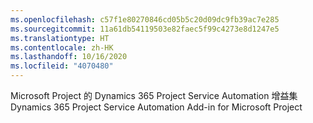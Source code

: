 ```yaml
---
ms.openlocfilehash: c57f1e80270846cd05b5c20d09dc9fb39ac7e285
ms.sourcegitcommit: 11a61db54119503e82faec5f99c4273e8d1247e5
ms.translationtype: HT
ms.contentlocale: zh-HK
ms.lasthandoff: 10/16/2020
ms.locfileid: "4070480"
---
```

<span data-ttu-id="e1392-101">Microsoft Project 的 Dynamics 365 Project Service Automation 增益集</span><span class="sxs-lookup"><span data-stu-id="e1392-101">Dynamics 365 Project Service Automation Add-in for Microsoft Project</span></span>